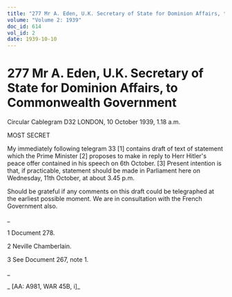```yaml
---
title: "277 Mr A. Eden, U.K. Secretary of State for Dominion Affairs, to Commonwealth Government"
volume: "Volume 2: 1939"
doc_id: 614
vol_id: 2
date: 1939-10-10
---
```


# 277 Mr A. Eden, U.K. Secretary of State for Dominion Affairs, to Commonwealth Government

Circular Cablegram D32 LONDON, 10 October 1939, 1.18 a.m.

MOST SECRET

My immediately following telegram 33 [1] contains draft of text of statement which the Prime Minister [2] proposes to make in reply to Herr Hitler's peace offer contained in his speech on 6th October. [3] Present intention is that, if practicable, statement should be made in Parliament here on Wednesday, 11th October, at about 3.45 p.m.

Should be grateful if any comments on this draft could be telegraphed at the earliest possible moment. We are in consultation with the French Government also.

_

1 Document 278.

2 Neville Chamberlain.

3 See Document 267, note 1.

_

_ [AA: A981, WAR 45B, i]_
